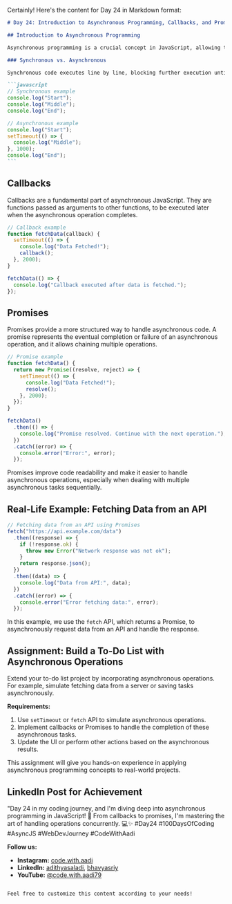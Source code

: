 Certainly! Here's the content for Day 24 in Markdown format:

````markdown
# Day 24: Introduction to Asynchronous Programming, Callbacks, and Promises in JavaScript

## Introduction to Asynchronous Programming

Asynchronous programming is a crucial concept in JavaScript, allowing tasks to be executed concurrently without blocking the main thread. This is essential for handling operations such as fetching data from servers, handling user input, and performing time-consuming tasks.

### Synchronous vs. Asynchronous

Synchronous code executes line by line, blocking further execution until the current operation is completed. On the other hand, asynchronous code allows tasks to proceed without waiting for others to finish.

```javascript
// Synchronous example
console.log("Start");
console.log("Middle");
console.log("End");

// Asynchronous example
console.log("Start");
setTimeout(() => {
  console.log("Middle");
}, 1000);
console.log("End");
```
````

## Callbacks

Callbacks are a fundamental part of asynchronous JavaScript. They are functions passed as arguments to other functions, to be executed later when the asynchronous operation completes.

```javascript
// Callback example
function fetchData(callback) {
  setTimeout(() => {
    console.log("Data Fetched!");
    callback();
  }, 2000);
}

fetchData(() => {
  console.log("Callback executed after data is fetched.");
});
```

## Promises

Promises provide a more structured way to handle asynchronous code. A promise represents the eventual completion or failure of an asynchronous operation, and it allows chaining multiple operations.

```javascript
// Promise example
function fetchData() {
  return new Promise((resolve, reject) => {
    setTimeout(() => {
      console.log("Data Fetched!");
      resolve();
    }, 2000);
  });
}

fetchData()
  .then(() => {
    console.log("Promise resolved. Continue with the next operation.");
  })
  .catch((error) => {
    console.error("Error:", error);
  });
```

Promises improve code readability and make it easier to handle asynchronous operations, especially when dealing with multiple asynchronous tasks sequentially.

## Real-Life Example: Fetching Data from an API

```javascript
// Fetching data from an API using Promises
fetch("https://api.example.com/data")
  .then((response) => {
    if (!response.ok) {
      throw new Error("Network response was not ok");
    }
    return response.json();
  })
  .then((data) => {
    console.log("Data from API:", data);
  })
  .catch((error) => {
    console.error("Error fetching data:", error);
  });
```

In this example, we use the `fetch` API, which returns a Promise, to asynchronously request data from an API and handle the response.

## Assignment: Build a To-Do List with Asynchronous Operations

Extend your to-do list project by incorporating asynchronous operations. For example, simulate fetching data from a server or saving tasks asynchronously.

**Requirements:**

1. Use `setTimeout` or `fetch` API to simulate asynchronous operations.
2. Implement callbacks or Promises to handle the completion of these asynchronous tasks.
3. Update the UI or perform other actions based on the asynchronous results.

This assignment will give you hands-on experience in applying asynchronous programming concepts to real-world projects.

## LinkedIn Post for Achievement

"Day 24 in my coding journey, and I'm diving deep into asynchronous programming in JavaScript! 🚀 From callbacks to promises, I'm mastering the art of handling operations concurrently. 💻✨ #Day24 #100DaysOfCoding #AsyncJS #WebDevJourney #CodeWithAadi

**Follow us:**

- **Instagram:** [code.with.aadi](https://www.instagram.com/code.with.aadi/)
- **LinkedIn:** [adithyasaladi](https://www.linkedin.com/in/adithyasaladi/), [bhavyasriy](https://www.linkedin.com/in/bhavyasriy/)
- **YouTube:** [@code.with.aadi79](https://www.youtube.com/@Code.with.aadi79)

```

Feel free to customize this content according to your needs!
```
